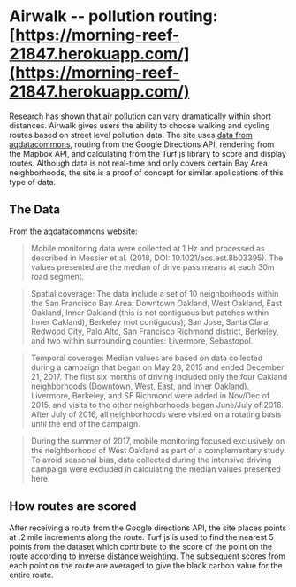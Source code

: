 # Airwalk -- pollution routing: [https://morning-reef-21847.herokuapp.com/](https://morning-reef-21847.herokuapp.com/) 

Research has shown that air pollution can vary dramatically within short distances. Airwalk gives users the ability to choose walking and cycling routes based on street level pollution data. The site uses [data from aqdatacommons](https://aqdatacommons.org/superset/dashboard/bay_area_mobile_analysis/), routing from the Google Directions API, rendering from the Mapbox API, and calculating from the Turf js library to score and display routes. Although data is not real-time and only covers certain Bay Area neighborhoods, the site is a proof of concept for similar applications of this type of data.

## The Data

From the aqdatacommons website:

> Mobile monitoring data were collected at 1 Hz and processed as described in Messier et al. (2018, DOI: 10.1021/acs.est.8b03395). The values presented are the median of drive pass means at each 30m road segment.

> Spatial coverage: The data include a set of 10 neighborhoods within the San Francisco Bay Area: Downtown Oakland, West Oakland, East Oakland, Inner Oakland (this is not contiguous but patches within Inner Oakland), Berkeley (not contiguous), San Jose, Santa Clara, Redwood City, Palo Alto, San Francisco Richmond district, Berkeley, and two within surrounding counties: Livermore, Sebastopol.

> Temporal coverage: Median values are based on data collected during a campaign that began on May 28, 2015 and ended December 21, 2017. The first six months of driving included only the four Oakland neighborhoods (Downtown, West, East, and Inner Oakland). Livermore, Berkeley, and SF Richmond were added in Nov/Dec of 2015, and visits to the other neighborhoods began June/July of 2016. After July of 2016, all neighborhoods were visited on a rotating basis until the end of the campaign.

> During the summer of 2017, mobile monitoring focused exclusively on the neighborhood of West Oakland as part of a complementary study. To avoid seasonal bias, data collected during the intensive driving campaign were excluded in calculating the median values presented here.

## How routes are scored

After receiving a route from the Google directions API, the site places points at .2 mile increments along the route. Turf js is used to find the nearest 5 points from the dataset which contribute to the score of the point on the route according to [inverse distance weighting](https://en.wikipedia.org/wiki/Inverse_distance_weighting). The subsequent scores from each point on the route are averaged to give the black carbon value for the entire route.



